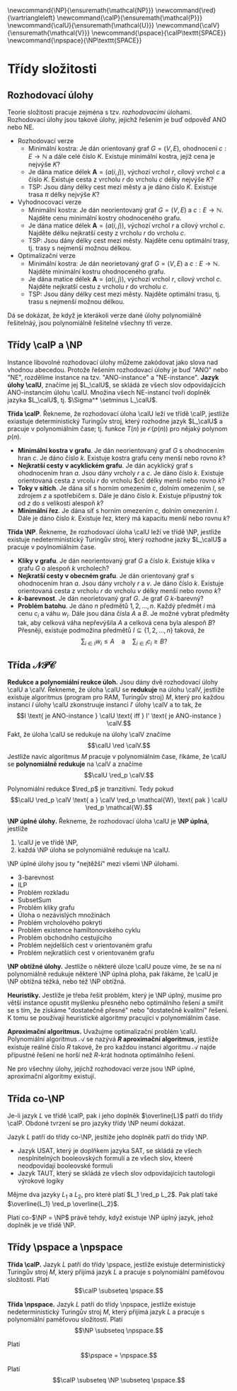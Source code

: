 \newcommand{\NP}{\ensuremath{\mathcal{NP}}}
\newcommand{\red}{\vartriangleleft}
\newcommand{\calP}{\ensuremath{\mathcal{P}}}
\newcommand{\calU}{\ensuremath{\mathcal{U}}}
\newcommand{\calV}{\ensuremath{\mathcal{V}}}
\newcommand{\pspace}{\calP\texttt{SPACE}}
\newcommand{\npspace}{\NP\texttt{SPACE}}

# Třídy složitosti

## Rozhodovací úlohy

Teorie složitosti pracuje zejména s tzv. *rozhodovacími* úlohami. Rozhodovací úlohy jsou takové úlohy, jejichž řešením je buď odpověď ANO nebo NE.

* Rozhodovací verze
    * Minimální kostra: Je dán orientovaný graf $G = (V, E)$, ohodnocení $c: E \rightarrow \mathbb{N}$ a dále celé číslo $K$. Existuje minimální kostra, jejíž cena je nejvýše $K$?
    * Je dána matice délek $\mathbf{A} = (a(i, j))$, výchozí vrchol $r$, cílový vrchol $c$ a číslo $K$. Existuje cesta z vrcholu $r$ do vrcholu $c$ délky nejvýše $K$?
    * TSP: Jsou dány délky cest mezi městy a je dáno číslo $K$. Existuje trasa $\pi$ délky nejvýše $K$?
* Vyhodnocovací verze
    * Minimální kostra: Je dán neorientovaný graf $G = (V, E)$ a $c: E \rightarrow \mathbb{N}$. Najděte cenu minimální kostry ohodnoceného grafu.
    * Je dána matice délek $\mathbf{A} = (a(i, j))$, výchozí vrchol $r$ a cílový vrchol $c$. Najděte délku nejkratší cesty z vrcholu $r$ do vrcholu $c$.
    * TSP: Jsou dány délky cest mezi městy. Najděte cenu optimální trasy, tj. trasy s nejmenší možnou délkou.
* Optimalizační verze
    * Minimální kostra: Je dán neorietovaný graf $G = (V, E)$ a $c: E \rightarrow \mathbb{N}$. Najděte minimální kostru ohodnoceného grafu.
    * Je dána matice délek $\mathbf{A} = (a(i, j))$, výchozí vrchol $r$, cílový vrchol $c$. Najděte nejkratší cestu z vrcholu $r$ do vrcholu $c$.
    * TSP: Jsou dány délky cest mezi městy. Najděte optimální trasu, tj. trasu s nejmenší možnou délkou.

Dá se dokázat, že když je kterákoli verze dané úlohy polynomiálně řešitelnáý, jsou polynomiálně řešitelné všechny tři verze.

## Třídy \calP a \NP

Instance libovolné rozhodovací úlohy můžeme zakódovat jako slova nad vhodnou abecedou. Protože řešením rozhodovací úlohy je buď "ANO" nebo "NE", rozdělíme instance na tzv. "ANO-instance" a "NE-instance". **Jazyk úlohy \calU**, značíme jej $L_\calU$, se skládá ze všech slov odpovídajících ANO-instancím úlohu \calU. Množina všech NE-instancí tvoří doplněk jazyka $L_\calU$, tj. $\Sigma^* \setminus L_\calU$.

**Třída \calP**. Řekneme, že rozhodovací úloha \calU leží ve třídě \calP, jestliže exiastuje deterministický Turingův stroj, který rozhodne jazyk $L_\calU$ a pracuje v polynomiálním čase; tj. funkce $T(n)$ je $\mathcal{O}(p(n))$ pro nějaký polynom $p(n)$.

* **Minimální kostra v grafu**. Je dán neorientovaný graf $G$ s ohodnocením hran $c$. Je dáno číslo $k$. Existuje kostra grafu ceny menší nebo rovno $k$?
* **Nejkratší cesty v acyklickém grafu**. Je dán acyklický graf s ohodnocením hran $a$. Jsou dány vrcholy $r$ a $c$. Je dáno číslo $k$. Existuje orientovaná cesta z vrcolu $r$ do vrcholu $cč délky menší nebo rovno $k$?
* **Toky v sítích**. Je dána síť s horním omezením $c$, dolním omezením $l$, se zdrojem $z$ a spotřebičem $s$. Dále je dáno číslo $k$. Existuje přípustný tok od $z$ do $s$ velikosti alespoň $k$?
* **Minimální řez**. Je dána síť s horním omezením $c$, dolním omezením $l$. Dále je dáno číslo $k$. Existuje řez, který má kapacitu menší nebo rovnu $k$?

**Třída \NP**. Řekneme, že rozhodovací úloha \calU leží ve třídě \NP, jestliže existuje nedeterministický Turingův stroj, který rozhodne jazky $L_\calU$ a pracuje v poylnomiálním čase.

* **Kliky v grafu**. Je dán neorientovaný graf $G$ a číslo $k$. Existuje klika v grafu $G$ o alespoň $k$ vrcholech?
* **Nejkratší cesty v obecném grafu**. Je dán orientovaný graf s ohodnocením hran $a$. Jsou dány vrcholy $r$ a $v$. Je dáno číslo $k$. Existuje orientovaná cesta z vrcholu $r$ do vrcholu $v$ délky menší nebo rovno $k$?
* **$k$-barevnost**. Je dán neorietovaný graf $G$. Je graf $G$ $k$-barevný?
* **Problém batohu**. Je dáno $n$ předmětů $1, 2, ..., n$. Každý předmět $i$ má cenu $c_i$ a váhu $w_i$. Dále jsou dána čísla $A$ a $B$. Je možné vybrat předměty tak, aby celková váha nepřevýšila $A$ a celková cena byla alespoň $B$? Přesněji, existuje podmožina předmětů $I \subseteq \{ 1, 2, ..., n \}$ taková, že
$$ \sum_{i \in I} w_i \leq A \quad \text{a} \quad \sum_{i \in I} c_i \geq B?$$

## Třída $\mathcal{NPC}$

**Redukce a polynomiální reukce úloh.** Jsou dány dvě rozhodovací úlohy \calU a \calV. Řekneme, že úloha \calU se **redukuje** na úlohu \calV, jestliže existuje algoritmus (program pro RAM, Turingův stroj) $M$, který pro každou instanci $I$ úlohy \calU zkonstruuje instanci $I'$ úlohy \calV a to tak, že
$$I \text{ je ANO-instance } \calU \text{ iff } I' \text{ je ANO-instance } \calV.$$
Fakt, že úloha \calU se redukuje na úlohy \calV značíme
$$\calU \red \calV.$$
Jestliže navíc algoritmus $M$ pracuje v polynomiálním čase, říkáme, že \calU se **polynomiálně redukuje** na \calV a značíme
$$\calU \red_p \calV.$$

Polynomiální redukce $\red_p$ je tranzitivní. Tedy pokud
$$\calU \red_p \calV \text{ a } \calV \red_p \mathcal{W}, \text{ pak } \calU \red_p \mathcal{W}.$$

**\NP úplné úlohy.** Řekneme, že rozhodovací úloha \calU je **\NP úplná**, jestliže

1. \calU je ve třídě \NP,
2. každá \NP úloha se polynomiálně redukuje na \calU.

\NP úplné úlohy jsou ty "nejtěžší" mezi všemi \NP úlohami.

* 3-barevnost
* ILP
* Problém rozkladu
* SubsetSum
* Problém kliky grafu
* Úloha o nezávislých množinách
* Problém vrcholového pokrytí
* Problém existence hamiltonovského cyklu
* Problém obchodního cestujícího
* Problém nejdelších cest v orientovaném grafu
* Problém nejkratších cest v orientovaném grafu

**\NP obtížné úlohy.** Jestliže o některé úloze \calU pouze víme, že se na ní polynomiálně redukuje některé \NP úplná ploha, pak řákáme, že \calU je \NP obtížná téžká, nebo též \NP obtížná.

**Heuristiky.** Jestliže je třeba řešit problém, který je \NP úplný, musíme pro větší instance opustit myšlenku přesného nebo optimálního řešení a smířit se s tím, že získáme "dostatečně přesné" nebo "dostatečně kvalitní" řešení. K tomu se používají heuristické algoritmy pracující v polynomiálním čase.

**Aproximační algoritmus.** Uvažujme optimalizační problém \calU. Polynomiální algoritmus $\mathcal{A}$ se nazývá **$R$ aproximační algoritmus**, jestliže existuje reálné číslo $R$ takové, že pro každou instanci algoritmu $\mathcal{A}$ najde přípustné řešení ne horší než $R$-krát hodnota optimálního řešení.

Ne pro všechny úlohy, jejichž rozhodovací verze jsou \NP úplné, aproximační algoritmy existují.

## Třída co-\NP

Je-li jazyk $L$ ve třídě \calP, pak i jeho doplněk $\overline{L}$ patří do třídy \calP. Obdoné tvrzení se pro jazyky třídy \NP neumí dokázat.

Jazyk $L$ patří do třídy co-\NP, jesltiže jeho doplněk patří do třídy \NP.

* Jazyk USAT, který je doplňkem jazyka SAT, se skládá ze všech nesplnitelných booleovských formulí a ze všech slov, kteeré neodpovídají booleovské formuli
* Jazyk TAUT, který se skládá ze všech slov odpovídajících tautologii výrokové logiky

Mějme dva jazyky $L_1$ a $L_2$, pro které platí $L_1 \red_p L_2$. Pak platí také $\overline{L_1} \red_p \overline{L_2}$.

Platí co-$\NP = \NP$ právě tehdy, když existuje \NP úplný jazyk, jehož doplněk je ve třídě \NP.

## Třídy \pspace a \npspace

**Třída \calP.** Jazyk $L$ patří do třídy \pspace, jestliže existuje deterministický Turingův stroj $M$, který přijímá jazyk $L$ a pracuje s polynomiální paměťovou složitostí. Platí
$$\calP \subseteq \pspace.$$

**Třída \npspace.** Jazyk $L$ patří do třídy \npspace, jestliže existuje nedeterministický Turingův stroj $M$, který přijímá jazyk $L$ a pracuje s polynomiální paměťovou složitostí. Platí
$$\NP \subseteq \npspace.$$

Platí
$$\pspace = \npspace.$$

Platí
$$\calP \subseteq \NP \subseteq \pspace.$$
